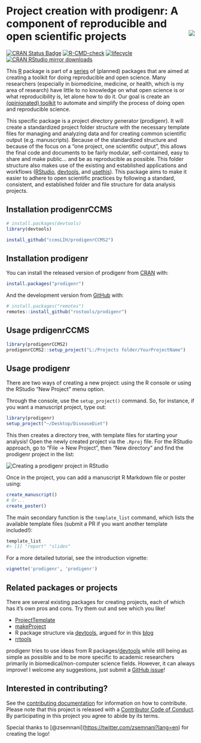 
<!-- README.md is generated from README.Rmd. Please edit that file -->

# Project creation with prodigenr: A component of reproducible and open scientific projects <img src="man/figures/logo.png" align="right" />

<!-- badges: start -->

[![CRAN Status
Badge](http://www.r-pkg.org/badges/version/prodigenr)](https://cran.r-project.org/package=prodigenr)
[![R-CMD-check](https://github.com/rostools/prodigenr/workflows/R-CMD-check/badge.svg)](https://github.com/rostools/prodigenr/actions)
[![lifecycle](https://img.shields.io/badge/lifecycle-maturing-blue.svg)](https://lifecycle.r-lib.org/articles/stages.html)
[![CRAN RStudio mirror
downloads](http://cranlogs.r-pkg.org/badges/prodigenr)](https://www.r-pkg.org:443/pkg/prodigenr)
<!-- badges: end -->

This [R](https://cran.r-project.org) package is part of a
[series](https://github.com/rostools) of (planned) packages that are
aimed at creating a toolkit for doing reproducible and open science.
Many researchers (especially in biomedicine, medicine, or health, which
is my area of research) have little to no knowledge on what open science
is or what reproducibility is, let alone how to do it. Our goal is
create an [(opinionated) toolkit](https://rostools.gitlab.io/manifesto)
to automate and simplify the process of doing open and reproducible
science.

This specific package is a *pro*ject *di*rectory *gen*erato*r*
(prodigenr). It will create a standardized project folder structure with
the necessary template files for managing and analyzing data and for
creating common scientific output (e.g. manuscripts). Because of the
standardized structure and because of the focus on a “one project, one
scientific output”, this allows the final code and documents to be
fairly modular, self-contained, easy to share and make public… and be as
reproducible as possible. This folder structure also makes use of the
existing and established applications and workflows
([RStudio](https://www.rstudio.com/),
[devtools](https://CRAN.R-project.org/package=devtools), and
[usethis](https://CRAN.R-project.org/package=usethis)). This package
aims to make it easier to adhere to open scientific practices by
following a standard, consistent, and established folder and file
structure for data analysis projects.

## Installation prodigenrCCMS

``` r
# install.packages(devtools)
library(devtools)

install_github("ccmsLIH/prodigenrCCMS2")
```

## Installation prodigenr

You can install the released version of prodigenr from
[CRAN](https://cran.r-project.org) with:

``` r
install.packages("prodigenr")
```

And the development version from [GitHub](https://github.com/) with:

``` r
# install.packages("remotes")
remotes::install_github("rostools/prodigenr")
```

## Usage prdigenrCCMS

``` r
library(prodigenrCCMS2)
prodigenrCCMS2::setup_project("L:/Projects folder/YourProjectName")
```

## Usage prodigenr

There are two ways of creating a new project: using the R console or
using the RStudio “New Project” menu option.

Through the console, use the `setup_project()` command. So, for
instance, if you want a manuscript project, type out:

``` r
library(prodigenr)
setup_project("~/Desktop/DiseaseDiet")
```

This then creates a directory tree, with template files for starting
your analysis! Open the newly created project via the `.Rproj` file. For
the RStudio approach, go to “File -> New Project”, then “New directory”
and find the prodigenr project in the list:

![Creating a prodigenr project in
RStudio](man/figures/rstudio-projects.gif)

Once in the project, you can add a manuscript R Markdown file or poster
using:

``` r
create_manuscript() 
# Or...
create_poster()
```

The main secondary function is the `template_list` command, which lists
the available template files (submit a PR if you want another template
included!):

``` r
template_list
#> [1] "report" "slides"
```

<!-- TODO: Add gif for using RStudio "new file" -->

For a more detailed tutorial, see the introduction vignette:

``` r
vignette('prodigenr', 'prodigenr')
```

## Related packages or projects

There are several existing packages for creating projects, each of which
has it’s own pros and cons. Try them out and see which you like!

-   [ProjectTemplate](http://projecttemplate.net/)
-   [makeProject](https://cran.r-project.org/package=makeProject)
-   R package structure via
    [devtools](https://CRAN.R-project.org/package=devtools), argued for
    in this
    [blog](https://rmflight.github.io/posts/2014/07/vignetteAnalysis.html)
-   [rrtools](https://github.com/benmarwick/rrtools)

prodigenr tries to use ideas from R
packages/[devtools](https://CRAN.R-project.org/package=devtools) while
still being as simple as possible and to be more specific to academic
researchers primarily in biomedical/non-computer science fields.
However, it can always improve! I welcome any suggestions, just submit a
[GitHub issue](https://github.com/rostools/prodigenr/issues)!

## Interested in contributing?

See the [contributing
documentation](https://rostools.github.io/prodigenr/CONTRIBUTING.html)
for information on how to contribute. Please note that this project is
released with a [Contributor Code of
Conduct](https://rostools.github.io/prodigenr/CODE_OF_CONDUCT.html). By
participating in this project you agree to abide by its terms.

Special thanks to \[@zsemnani\](<https://twitter.com/zsemnani?lang=en>)
for creating the logo!
